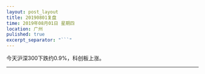 ```yaml
---
layout: post_layout
title: 20190801复盘
time: 2019年08月01日 星期四
location: 广州
pulished: true
excerpt_separator: "```"
---
```



今天沪深300下跌约0.9%，科创板上涨。

------------------------------------------------------------------


